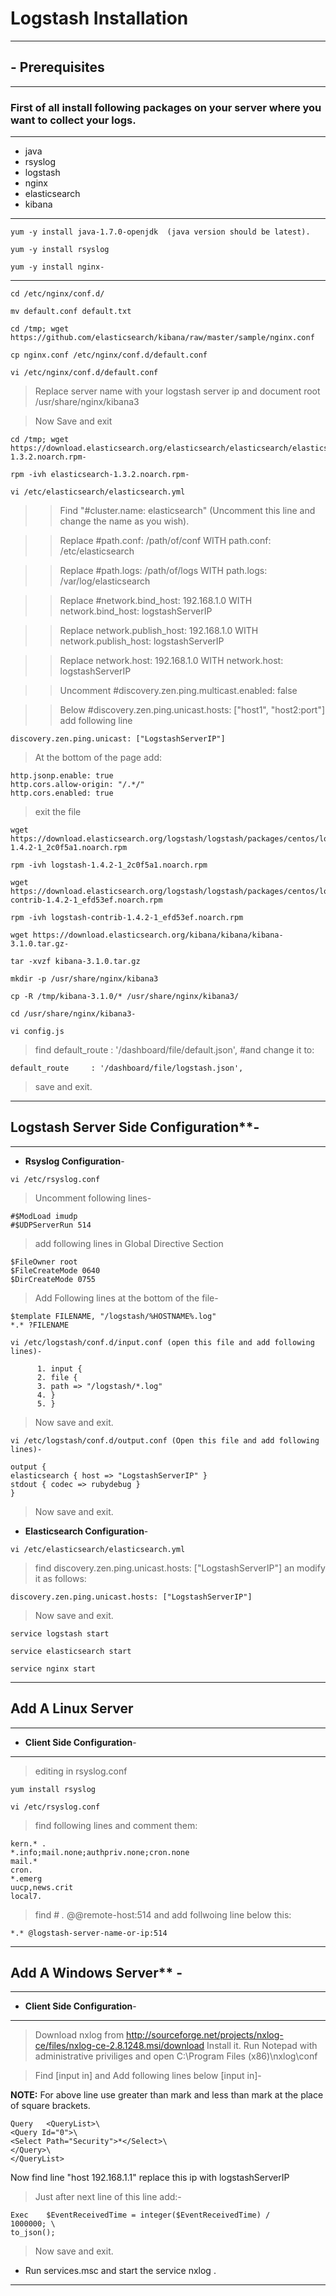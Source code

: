 # Logstash Installation
- - -

## - Prerequisites

- - -

### First of all install following packages on your server where you want to collect your logs.

- - - 
- java
- rsyslog
- logstash
- nginx
- elasticsearch
- kibana 

- - -

```
yum -y install java-1.7.0-openjdk  (java version should be latest).
```

```
yum -y install rsyslog
```

```
yum -y install nginx- 
```

- - -

```
cd /etc/nginx/conf.d/ 
```

```
mv default.conf default.txt
```

```
cd /tmp; wget https://github.com/elasticsearch/kibana/raw/master/sample/nginx.conf
```

```
cp nginx.conf /etc/nginx/conf.d/default.conf
```

```
vi /etc/nginx/conf.d/default.conf
```

> Replace server name with your logstash server ip and document root /usr/share/nginx/kibana3

> Now Save and exit


```
cd /tmp; wget https://download.elasticsearch.org/elasticsearch/elasticsearch/elasticsearch-1.3.2.noarch.rpm-  
```

```
rpm -ivh elasticsearch-1.3.2.noarch.rpm- 
```

```
vi /etc/elasticsearch/elasticsearch.yml
```


>> Find "#cluster.name: elasticsearch" (Uncomment this line and change the name as you wish).

>> Replace #path.conf: /path/of/conf WITH path.conf: /etc/elasticsearch

>> Replace #path.logs: /path/of/logs WITH path.logs: /var/log/elasticsearch

>> Replace #network.bind_host: 192.168.1.0 WITH network.bind_host: logstashServerIP

>> Replace network.publish_host: 192.168.1.0 WITH network.publish_host: logstashServerIP

>> Replace network.host: 192.168.1.0 WITH network.host: logstashServerIP

>> Uncomment #discovery.zen.ping.multicast.enabled: false

>> Below #discovery.zen.ping.unicast.hosts: ["host1", "host2:port"] add following line

```
discovery.zen.ping.unicast: ["LogstashServerIP"]
```

> At the bottom of the page add: 

```
http.jsonp.enable: true
http.cors.allow-origin: "/.*/"
http.cors.enabled: true
```

> exit the file

```
wget https://download.elasticsearch.org/logstash/logstash/packages/centos/logstash-1.4.2-1_2c0f5a1.noarch.rpm 
```

```
rpm -ivh logstash-1.4.2-1_2c0f5a1.noarch.rpm
```

```
wget https://download.elasticsearch.org/logstash/logstash/packages/centos/logstash-contrib-1.4.2-1_efd53ef.noarch.rpm
``` 

```
rpm -ivh logstash-contrib-1.4.2-1_efd53ef.noarch.rpm
```

```
wget https://download.elasticsearch.org/kibana/kibana/kibana-3.1.0.tar.gz- 
```

```
tar -xvzf kibana-3.1.0.tar.gz
```

```
mkdir -p /usr/share/nginx/kibana3
```

```
cp -R /tmp/kibana-3.1.0/* /usr/share/nginx/kibana3/ 
```

```
cd /usr/share/nginx/kibana3- 
```

```
vi config.js
```

> find  default_route     : '/dashboard/file/default.json', #and change it to:

```
default_route     : '/dashboard/file/logstash.json', 
```

> save and exit.

- - -
## Logstash Server Side Configuration**- 

- - -

* **Rsyslog Configuration**- 

```
vi /etc/rsyslog.conf
```

> Uncomment following lines-  

```
#$ModLoad imudp 
#$UDPServerRun 514
```
> add following lines in Global Directive Section

```
$FileOwner root
$FileCreateMode 0640
$DirCreateMode 0755

```
> Add Following lines at the bottom of the file- 

```
$template FILENAME, "/logstash/%HOSTNAME%.log"
*.* ?FILENAME 
```

```
vi /etc/logstash/conf.d/input.conf (open this file and add following lines)-  
```

```
      1. input {
      2. file {
      3. path => "/logstash/*.log"
      4. }
      5. }
```

> Now save and exit.

```
vi /etc/logstash/conf.d/output.conf (Open this file and add following lines)-  
```

```
output {
elasticsearch { host => "LogstashServerIP" }
stdout { codec => rubydebug }
}
```

> Now save and exit.


* **Elasticsearch Configuration**- 

```
vi /etc/elasticsearch/elasticsearch.yml 
```

> find discovery.zen.ping.unicast.hosts: ["LogstashServerIP"] an modify it as follows:

```
discovery.zen.ping.unicast.hosts: ["LogstashServerIP"]
```

> Now save and exit. 


```
service logstash start
```

```
service elasticsearch start
```

```
service nginx start
```

- - -
                                      

## Add A Linux Server  

- - -


* **Client Side Configuration**- 

- - -
> editing in rsyslog.conf 

```
yum install rsyslog
```

```
vi /etc/rsyslog.conf
```

> find following lines and comment them: 

```
kern.* .
*.info;mail.none;authpriv.none;cron.none
mail.* 
cron.
*.emerg 
uucp,news.crit 
local7.
```

> find # *.* @@remote-host:514 and add follwoing line below this:

```
*.* @logstash-server-name-or-ip:514 
````

- - -


## Add A Windows Server** -

- - - 

*  **Client Side Configuration**- 

- -- 
> Download nxlog from http://sourceforge.net/projects/nxlog-ce/files/nxlog-ce-2.8.1248.msi/download
> Install it.
> Run Notepad with administrative priviliges and open C:\Program Files (x86)\nxlog\conf

> Find [input in] and Add following lines below [input in]- 

**NOTE:** For above line use greater than mark and less than mark at the place of square brackets.


```
Query   <QueryList>\
<Query Id="0">\
<Select Path="Security">*</Select>\
</Query>\
</QueryList>
```

Now find line "host 192.168.1.1" replace this ip with logstashServerIP



> Just after next line of this line add:- 

```
Exec    $EventReceivedTime = integer($EventReceivedTime) / 
1000000; \
to_json();
```

> Now save and exit. 

* Run services.msc and start the service nxlog .


- - -
